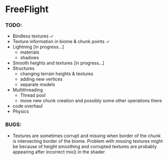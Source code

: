 # FreeFlight

### TODO:

* Bindless textures ✓
* Texture information in biome & chunk points ✓
* Lightning [in progress...]
  * materials
  * shadows
* Smooth heights and textures [in progress...]
* Structures
  * changing terrain heights & textures
  * adding new vertices
  * separate models
* Multithreading
  * Thread pool
  * move new chunk creation and possibly some other operations there
* code overhaul
* Physics


### BUGS:

* Textures are sometimes corrupt and missing when border of the chunk is intersecting border of the biome. Problem with missing textures might be because of height smoothing and corrupted textures are probably appearing after incorrect mix() in the shader